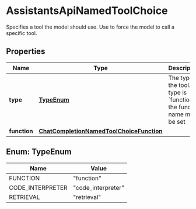 

# AssistantsApiNamedToolChoice

Specifies a tool the model should use. Use to force the model to call a specific tool.

## Properties

| Name | Type | Description | Notes |
|------------ | ------------- | ------------- | -------------|
|**type** | [**TypeEnum**](#TypeEnum) | The type of the tool. If type is &#x60;function&#x60;, the function name must be set |  |
|**function** | [**ChatCompletionNamedToolChoiceFunction**](ChatCompletionNamedToolChoiceFunction.md) |  |  [optional] |



## Enum: TypeEnum

| Name | Value |
|---- | -----|
| FUNCTION | &quot;function&quot; |
| CODE_INTERPRETER | &quot;code_interpreter&quot; |
| RETRIEVAL | &quot;retrieval&quot; |



